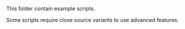 This folder contain example scripts.

Some scripts require close source variants to use advanced features.